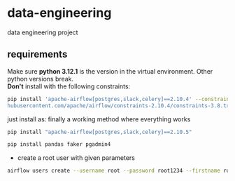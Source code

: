 # data-engineering
data engineering project

## requirements
Make sure **python 3.12.1** is the version in the virtual environment. Other python versions break.\
**Don't** install with the following constraints:
```bash
pip install 'apache-airflow[postgres,slack,celery]==2.10.4' --constraint "https://raw.git
hubusercontent.com/apache/airflow/constraints-2.10.4/constraints-3.8.txt"
```
just install as: finally a working method where everything works
```bash
pip install "apache-airflow[postgres,slack,celery]==2.10.5" 
```

```bash
pip install pandas faker pgadmin4
```

- create a root user with given parameters
```bash
airflow users create --username root --password root1234 --firstname root --lastname root --role Admin --email root@gmail.com
```

